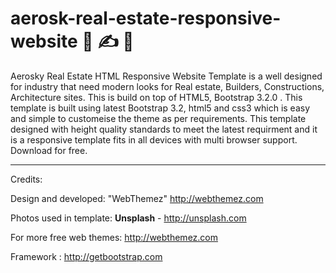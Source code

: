 # aerosk-real-estate-responsive-website   :speech_balloon:  :writing_hand: :night_with_stars:



Aerosky Real Estate HTML Responsive Website Template is a well designed for industry that need modern looks for Real estate, Builders, Constructions, Architecture sites. This is build on top of HTML5, Bootstrap 3.2.0 . This template is built using latest Bootstrap 3.2, html5 and css3 which is easy and simple to customeise the theme as per requirements. This template designed with height quality standards to meet the latest requirment and it is a responsive template fits in all devices with multi browser support. Download for free.  


-----------------------------
Credits:

Design and developed: "WebThemez"  http://webthemez.com

Photos used in template: **Unsplash** - http://unsplash.com

For more free web themes: http://webthemez.com

Framework : http://getbootstrap.com
